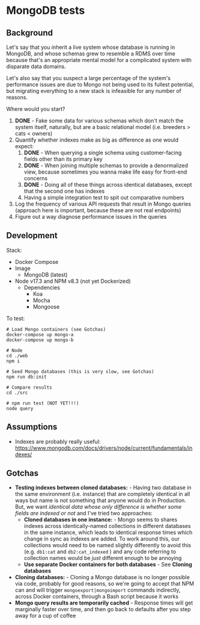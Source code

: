 # MongoDB tests

## Background

Let's say that you inherit a live system whose database is running in MongoDB, and whose schemas grew to resemble a RDMS over time because that's an appropriate mental model for a complicated system with disparate data domains.

Let's also say that you suspect a large percentage of the system's performance issues are due to Mongo not being used to its fullest potential, but migrating everything to a new stack is infeasible for any number of reasons.

Where would you start?
1. **DONE** - Fake some data for various schemas which don't match the system itself, naturally, but are a basic relational model (i.e. breeders > cats < owners)
1. Quantify whether indexes make as big as difference as one would expect:
    1. **DONE** - When querying a single schema using customer-facing fields other than its primary key
    1. **DONE** - When joining multiple schemas to provide a denormalized view, because sometimes you wanna make life easy for front-end concerns
    1. **DONE** - Doing all of these things across identical databases, except that the second one has indexes
    1. Having a simple integration test to spit out comparative numbers
1. Log the frequency of various API requests that result in Mongo queries (approach here is important, because these are not real endpoints)
1. Figure out a way diagnose performance issues in the queries

## Development

Stack:
- Docker Compose
- Image
    - MongoDB (latest)
- Node v17.3 and NPM v8.3 (not yet Dockerized)
    - Dependencies
        - Koa
        - Mocha
        - Mongoose

To test:
```
# Load Mongo containers (see Gotchas)
docker-compose up mongo-a
docker-compose up mongo-b

# Node
cd ./web
npm i

# Seed Mongo databases (this is very slow, see Gotchas)
npm run db:init

# Compare results
cd ./src

# npm run test (NOT YET!!!)
node query
```

## Assumptions

- Indexes are probably really useful: https://www.mongodb.com/docs/drivers/node/current/fundamentals/indexes/

## Gotchas

- **Testing indexes between cloned databases:** - Having two database in the same environment (i.e. instance) that are completely identical in all ways but name is not something that anyone would do in Production. But, we want _identical data whose only difference is whether some fields are indexed or not_ and I've tried two approaches:
    - **Cloned databases in one instance:** - Mongo seems to shares indexes across identically-named collections in different databases in the same instance, which leads to identical response times which change in sync as indexes are added. To work around this, our collections would need to be named slightly differently to avoid this (e.g. `db1:cat` and `db2:cat_indexed` ) and any code referring to collection names would be _just_ different enough to be annoying
    - **Use separate Docker containers for both databases** - See **Cloning databases**
- **Cloning databases:** - Cloning a Mongo database is no longer possible via code, probably for good reasons, so we're going to accept that NPM can and will trigger `mongoexport|mongoimport` commands indirectly, across Docker containers, through a Bash script because it works
- **Mongo query results are temporarily cached** - Response times will get marginally faster over time, and then go back to defaults after you step away for a cup of coffee